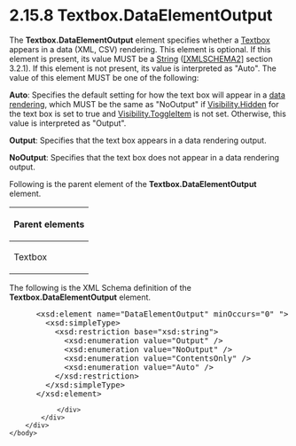 <html dir="LTR" xmlns:mshelp="http://msdn.microsoft.com/mshelp" xmlns:ddue="http://ddue.schemas.microsoft.com/authoring/2003/5" xmlns:xlink="http://www.w3.org/1999/xlink" xmlns:tool="http://www.microsoft.com/tooltip">
    <head>
        <meta http-equiv="Content-Type" content="text/html; CHARSET=utf-8"></meta>
        <meta name="save" content="history"></meta>
        <title>2.15.8 Textbox.DataElementOutput</title>
        <xml>
            <mshelp:toctitle title="2.15.8 Textbox.DataElementOutput"></mshelp:toctitle>
            <mshelp:rltitle title="[MS-RDL]: Textbox.DataElementOutput"></mshelp:rltitle>
            <mshelp:keyword index="A" term="94d3989e-31ce-449d-a812-585b95498579"></mshelp:keyword>
            <mshelp:attr name="DCSext.ContentType" value="open specification"></mshelp:attr>
            <mshelp:attr name="AssetID" value="94d3989e-31ce-449d-a812-585b95498579"></mshelp:attr>
            <mshelp:attr name="TopicType" value="kbRef"></mshelp:attr>
            <mshelp:attr name="DCSext.Title" value="[MS-RDL]: Textbox.DataElementOutput" />
        </xml>
    </head>
    <body>
        <div id="header">
            <h1 class="heading">2.15.8 Textbox.DataElementOutput</h1>
        </div>
        <div id="mainSection">
            <div id="mainBody">
                <div id="allHistory" class="saveHistory"></div>
                <div id="sectionSection0" class="section" name="collapseableSection">
                    

<p>The <b>Textbox.DataElementOutput</b> element specifies
whether a <a href="469d0032-b5ec-43d9-ab36-d3a88b9cc1f6.htm">Textbox</a>
appears in a data (XML, CSV) rendering. This element is optional. If this
element is present, its value MUST be a <a href="1ed81ef3-a683-45e3-aaad-bd2bbe71bc3d.htm">String</a> (<a href="https://go.microsoft.com/fwlink/?LinkId=90610">[XMLSCHEMA2]</a> section
3.2.1). If this element is not present, its value is interpreted as
&quot;Auto&quot;. The value of this element MUST be one of the following:</p>

<p><b>Auto</b>: Specifies the default setting for how
the text box will appear in a <a href="b2482b3f-74ab-4ca8-a9e5-c07955011743.htm#gt_9069c206-b9e9-4374-a7ee-50faf5def25b">data
rendering</a>, which MUST be the same as &quot;NoOutput&quot; if <a href="7b643798-b8f4-4f1d-8f77-7e3626e58270.htm">Visibility.Hidden</a> for the
text box is set to true and <a href="c8d65dad-7679-4ef7-8d8c-dc7cffdfd32e.htm">Visibility.ToggleItem</a>
is not set. Otherwise, this value is interpreted as &quot;Output&quot;.</p>

<p><b>Output</b>: Specifies that the text box appears in
a data rendering output.</p>

<p><b>NoOutput</b>: Specifies that the text box does not
appear in a data rendering output.</p>

<p>Following is the parent element of the <b>Textbox.DataElementOutput</b>
element.</p>

<table>
 <thead>
  <tr>
   <th>
   <p>Parent elements</p>
   </th>
  </tr>
 </thead>
 <tr>
  <td>
  <p>Textbox</p>
  </td>
 </tr>
</table>

<p>The following is the XML Schema definition of the <b>Textbox.DataElementOutput</b>
element.</p>

<dl>
<dd>
<div><pre> &lt;xsd:element name=&quot;DataElementOutput&quot; minOccurs=&quot;0&quot; &quot;&gt;
   &lt;xsd:simpleType&gt;
     &lt;xsd:restriction base=&quot;xsd:string&quot;&gt;
       &lt;xsd:enumeration value=&quot;Output&quot; /&gt;
       &lt;xsd:enumeration value=&quot;NoOutput&quot; /&gt;
       &lt;xsd:enumeration value=&quot;ContentsOnly&quot; /&gt;
       &lt;xsd:enumeration value=&quot;Auto&quot; /&gt;
     &lt;/xsd:restriction&gt;
   &lt;/xsd:simpleType&gt;
 &lt;/xsd:element&gt;
</pre></div>
</dd></dl>


                </div>
            </div>
        </div>
    </body>
</html>